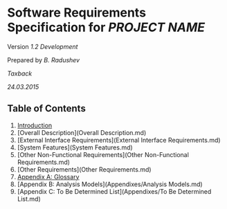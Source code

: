 Software Requirements Specification for *PROJECT NAME*
======================================================

Version *1.2* *Development*

Prepared by *B. Radushev*

*Taxback*

*24.03.2015*

Table of Contents
-----------------

1. [Introduction](Introduction.md)
2. [Overall Description](Overall Description.md)
3. [External Interface Requirements](External Interface Requirements.md)
4. [System Features](System Features.md)
5. [Other Non-Functional Requirements](Other Non-Functional Requirements.md)
6. [Other Requirements](Other Requirements.md)
7. [Appendix A: Glossary](Appendixes/Glossary.md)
8. [Appendix B: Analysis Models](Appendixes/Analysis Models.md)
9. [Appendix C: To Be Determined List](Appendixes/To Be Determined List.md)
